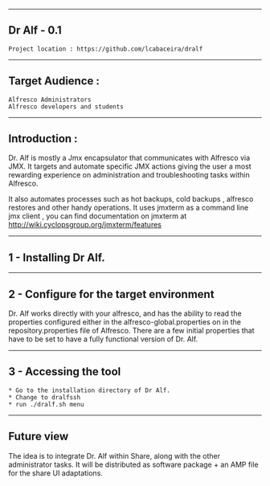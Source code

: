 --------------
Dr Alf - 0.1
------------- 
    
    Project location : https://github.com/lcabaceira/dralf

-----------------
Target Audience :
-----------------
    Alfresco Administrators 
    Alfresco developers and students
    
-------------
Introduction :
------------- 
Dr. Alf is mostly a Jmx encapsulator that communicates with Alfresco via JMX. It targets and automate specific
JMX actions giving the user a most rewarding experience on administration and troubleshooting tasks within Alfresco.

It also automates processes such as hot backups, cold backups , alfresco restores and other handy operations. 
It uses jmxterm as a command line jmx client , you can find documentation on jmxterm at http://wiki.cyclopsgroup.org/jmxterm/features

----------------------
1 - Installing Dr Alf. 
----------------------

-----------------------------------------
2 - Configure for the target environment
-----------------------------------------

Dr. Alf works directly with your alfresco, and has the ability to read the properties configured either in 
the alfresco-global.properties on in the repository.properties file of Alfresco. There are a few
initial properties that have to be set to have a fully functional version of Dr. Alf.

-----------------------
3 - Accessing the tool
-----------------------

    * Go to the installation directory of Dr Alf.
    * Change to dralfssh 
    * run ./dralf.sh menu
    
------------------------------------    
Future view
------------------------------------
The idea is to integrate Dr. Alf within Share, along with the other administrator tasks.
It will be distributed as software package + an AMP file for the share UI adaptations.

